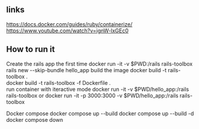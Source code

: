 ## links
https://docs.docker.com/guides/ruby/containerize/
https://www.youtube.com/watch?v=ignW-lxGEc0

## How to run it

Create the rails app the first time
    docker run -it -v $PWD:/rails rails-toolbox rails new --skip-bundle hello_app
build the image
    docker build -t rails-toolbox .  
    docker build -t rails-toolbox -f Dockerfile .  
run container with iteractive mode
    docker run -it -v $PWD/hello_app:/rails rails-toolbox
    or 
    docker run -it -p 3000:3000 -v $PWD/hello_app:/rails rails-toolbox

Docker compose
    docker compose up --build 
    docker compose up --build -d
    docker compose down